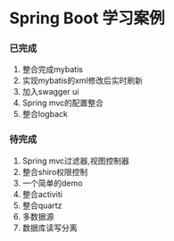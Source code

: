 # Spring Boot 学习案例

### 已完成
1. 整合完成mybatis
2. 实现mybatis的xml修改后实时刷新
3. 加入swagger ui
4. Spring mvc的配置整合
5. 整合logback

### 待完成
1. Spring mvc过滤器,视图控制器
2. 整合shiro权限控制
3. 一个简单的demo
4. 整合activiti
5. 整合quartz
6. 多数据源
7. 数据库读写分离